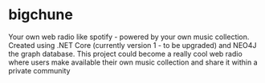 # bigchune
Your own web radio like spotify - powered by your own music collection. 
Created using .NET Core (currently version 1 - to be upgraded) and NEO4J the graph database.
This project could become a really cool web radio where users make available their own music collection and share it within a private community

